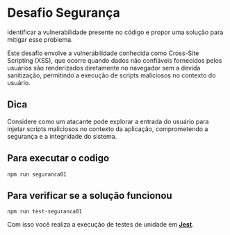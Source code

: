 # Desafio Segurança

identificar a vulnerabilidade presente no código e propor uma solução para mitigar esse problema.

Este desafio envolve a vulnerabilidade conhecida como Cross-Site Scripting (XSS), que ocorre quando dados não confiáveis fornecidos pelos usuários são renderizados diretamente no navegador sem a devida sanitização, permitindo a execução de scripts maliciosos no contexto do usuário.

## Dica

Considere como um atacante pode explorar a entrada do usuário para injetar scripts maliciosos no contexto da aplicação, comprometendo a segurança e a integridade do sistema.


## Para executar o codigo

```npm run seguranca01```


## Para verificar se a solução funcionou

```npm run test-seguranca01```

Com isso você realiza a execução de testes de unidade em [**Jest**](https://jestjs.io/pt-BR/).
